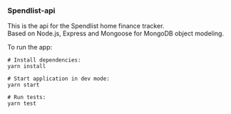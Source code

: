### Spendlist-api

This is the api for the Spendlist home finance tracker.<br />
Based on Node.js, Express and Mongoose for MongoDB object modeling.

To run the app:
```
# Install dependencies:
yarn install

# Start application in dev mode:
yarn start

# Run tests:
yarn test
```
